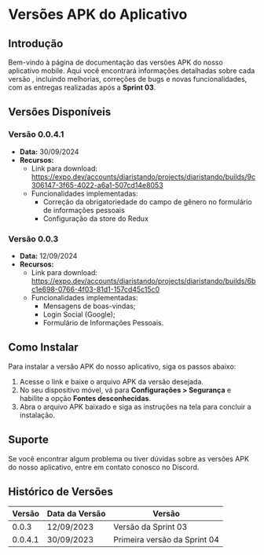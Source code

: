 # Versões APK do Aplicativo

## Introdução

Bem-vindo à página de documentação das versões APK do nosso aplicativo mobile. Aqui você encontrará informações detalhadas sobre cada versão , incluindo melhorias, correções de bugs e novas funcionalidades, com as entregas realizadas após a **Sprint 03**. 

## Versões Disponíveis

### Versão 0.0.4.1

- **Data:** 30/09/2024
- **Recursos:**
  - Link para download: https://expo.dev/accounts/diaristando/projects/diaristando/builds/9c306147-3f65-4022-a6a1-507cd14e8053
  - Funcionalidades implementadas:
    - Correção da obrigatoriedade do campo de gênero no formulário de informações pessoais
    - Configuração da store do Redux

### Versão 0.0.3

- **Data:** 12/09/2024
- **Recursos:**
  - Link para download: https://expo.dev/accounts/diaristando/projects/diaristando/builds/6bc1e698-0766-4f03-81d1-157cd45c15c0
  - Funcionalidades implementadas:
    - Mensagens de boas-vindas;
    - Login Social (Google);
    - Formulário de Informações Pessoais.

## Como Instalar

Para instalar a versão APK do nosso aplicativo, siga os passos abaixo:

1. Acesse o link e baixe o arquivo APK da versão desejada.
2. No seu dispositivo móvel, vá para **Configurações > Segurança** e habilite a opção **Fontes desconhecidas**.
3. Abra o arquivo APK baixado e siga as instruções na tela para concluir a instalação.

## Suporte

Se você encontrar algum problema ou tiver dúvidas sobre as versões APK do nosso aplicativo, entre em contato conosco no Discord.

## Histórico de Versões

| Versão | Data da Versão | Versão |
|--------|---------------------|---------------------|
| 0.0.3  | 12/09/2023          | Versão da Sprint 03  |
| 0.0.4.1  | 30/09/2023          | Primeira versão da Sprint 04  |